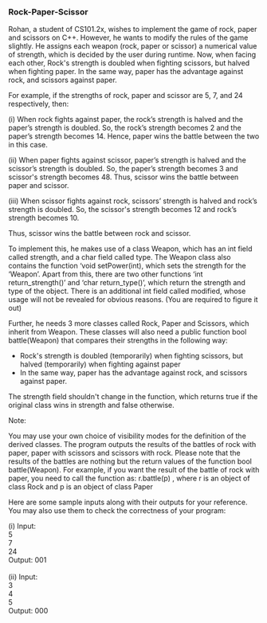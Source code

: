### Rock-Paper-Scissor

Rohan, a student of CS101.2x, wishes to implement the game of rock, paper and scissors on C++. However, he wants to modify the rules of the game slightly. He assigns each weapon (rock, paper or scissor) a numerical value of strength, which is decided by the user during runtime. Now, when facing each other, Rock's strength is doubled when fighting scissors, but halved when fighting paper. In the same way, paper has the advantage against rock, and scissors against paper.

For example, if the strengths of rock, paper and scissor are 5, 7, and 24 respectively, then:

(i) When rock fights against paper, the rock’s strength is halved and the paper’s strength is doubled. So, the rock’s strength becomes 2 and the paper’s strength becomes 14. Hence, paper wins the battle between the two in this case.

(ii) When paper fights against scissor, paper’s strength is halved and the scissor’s strength is doubled. So, the paper’s strength becomes 3 and scissor's strength becomes 48. Thus, scissor wins the battle between paper and scissor.

(iii) When scissor fights against rock, scissors’ strength is halved and rock’s strength is doubled. So, the scissor's strength becomes 12 and rock’s strength becomes 10.

Thus, scissor wins the battle between rock and scissor.

To implement this, he makes use of a class Weapon, which has an int field called strength, and a char field called type. The Weapon class also contains the function ‘void setPower(int), which sets the strength for the ‘Weapon’. Apart from this, there are two other functions ‘int return_strength()’ and ‘char return_type()’, which return the strength and type of the object. There is an additional int field called modified, whose usage will not be revealed for obvious reasons. (You are required to figure it out)

Further, he needs 3 more classes called Rock, Paper and Scissors, which inherit from Weapon. These classes will also need a public function bool battle(Weapon) that compares their strengths in the following way:

* Rock's strength is doubled (temporarily) when fighting scissors, but halved (temporarily) when fighting against paper
* In the same way, paper has the advantage against rock, and scissors against paper. 

The strength field shouldn't change in the function, which returns true if the original class wins in strength and false otherwise.


Note:

You may use your own choice of visibility modes for the definition of the derived classes. The program outputs the results of the battles of rock with paper, paper with scissors and scissors with rock. Please note that the results of the battles are nothing but the return values of the function bool battle(Weapon). For example, if you want the result of the battle of rock with paper, you need to call the function as: r.battle(p) , where r is an object of class Rock and p is an object of class Paper

Here are some sample inputs along with their outputs for your reference. You may also use them to check the correctness of your program:

(i) Input:<br />
5<br />
7<br />
24<br />
Output: 001<br />
<br />
(ii) Input:<br />
3<br />
4<br />
5<br />
Output: 000<br />
